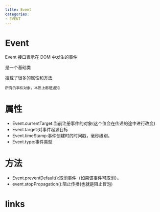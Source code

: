 ```yaml
---
title: Event
categories: 
- EVENT
---
```


# Event

Event 接口表示在 DOM 中发生的事件

是一个基础类

挂载了很多的属性和方法


`所有的事件对象，本质上都是通知`

# 属性

- Event.currentTarget:当前注册事件的对象(这个值会在传递的途中进行改变)
- Event.target:对事件起源目标
- Event.timeStamp:事件创建时的时间戳，毫秒级别。
- Event.type:事件类型


# 方法

- Event.preventDefault():取消事件（如果该事件可取消）。
- event.stopPropagation():阻止传播(也就是阻止冒泡)


# links